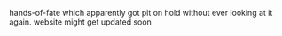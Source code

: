 hands-of-fate
which apparently got pit on hold without ever looking at it again.  website might get updated soon 
